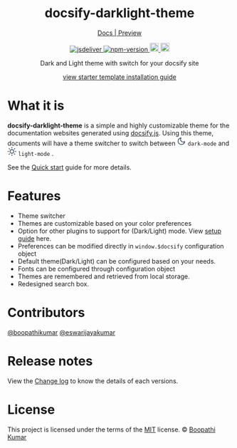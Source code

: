 <h1 align="center"> docsify-darklight-theme </h1>

<p align="center" >
    <a target="_blank" href="https://boopathikumar018.github.io/docsify-darklight-theme/"> Docs | Preview</a>
</p>


<p align="center">
    <a href="https://www.jsdelivr.com/package/npm/docsify-darklight-theme">
        <img src="https://data.jsdelivr.com/v1/package/npm/docsify-darklight-theme/badge?style=rounded" alt="jsdeliver">
    </a>
    <a href="https://badge.fury.io/js/docsify-darklight-theme">
        <img src="https://badge.fury.io/js/docsify-darklight-theme.svg" alt="npm-version">
    </a>
    <a href="https://badge.fury.io/gh/boopathikumar018%2Fdocsify-darklight-theme">
        <img src="https://badge.fury.io/gh/boopathikumar018%2Fdocsify-darklight-theme.svg" alt="GitHub version" height="20">
    </a>
    <a href="https://opensource.org/licenses/MIT">
        <img src="https://img.shields.io/badge/License-MIT-yellow.svg" alt="licenses" height="20">
    </a>
</p>

<p align="center"> Dark and Light theme with switch for your docsify site</p>

<p align="center" >
    <a target="_blank" href="https://boopathikumar018.github.io/docsify-darklight-theme/#/installation"> view starter template installation guide</a>
</p>

# What it is


**docsify-darklight-theme**  is a simple and highly customizable theme for the documentation websites generated using [docsify.js](https://docsify.js.org/). Using this theme, documents will have a theme switcher to switch between <svg xmlns="http://www.w3.org/2000/svg" width="20" height="20" viewBox="0 0 24 24" fill="#ffffff" stroke="#34495e" stroke-width="2" stroke-linecap="round" stroke-linejoin="round" class="feather feather-moon"><path d="M21 12.79A9 9 0 1 1 11.21 3 7 7 0 0 0 21 12.79z"></path></svg> `dark-mode` and <svg xmlns="http://www.w3.org/2000/svg" width="20" height="20" viewBox="0 0 24 24" fill="#ffffff" stroke="#34495e" stroke-width="2" stroke-linecap="round" stroke-linejoin="round" class="feather feather-sun"><circle cx="12" cy="12" r="5"></circle><line x1="12" y1="1" x2="12" y2="3"></line><line x1="12" y1="21" x2="12" y2="23"></line><line x1="4.22" y1="4.22" x2="5.64" y2="5.64"></line><line x1="18.36" y1="18.36" x2="19.78" y2="19.78"></line><line x1="1" y1="12" x2="3" y2="12"></line><line x1="21" y1="12" x2="23" y2="12"></line><line x1="4.22" y1="19.78" x2="5.64" y2="18.36"></line><line x1="18.36" y1="5.64" x2="19.78" y2="4.22"></line></svg> `light-mode` .

See the [Quick start](https://boopathikumar018.github.io/docsify-darklight-theme/#/installation) guide for more details.

# Features

- Theme switcher 
- Themes are customizable based on your color preferences
- Option for other plugins to support for (Dark/Light) mode. View [setup guide](https://boopathikumar018.github.io/docsify-darklight-theme/#/themeSupport) here.
- Preferences can be modified directly in `window.$docsify` configuration object
- Default theme(Dark/Light) can be configured based on your needs.
- Fonts can be configured through configuration object
- Themes are remembered and retrieved from local storage.
- Redesigned search box.

# Contributors

[@boopathikumar](https://github.com/boopathikumar018) [@eswarijayakumar](https://github.com/eswarijayakumar)

# Release notes

View the [Change log](https://boopathikumar018.github.io/docsify-darklight-theme/#/changelog) to know the details of each versions.

# License

This project is licensed under the terms of the [MIT](https://github.com/boopathikumar018/docsify-darklight-theme/blob/master/LICENSE) license.
 © [Boopathi Kumar](https://www.linkedin.com/in/boopathikumar)